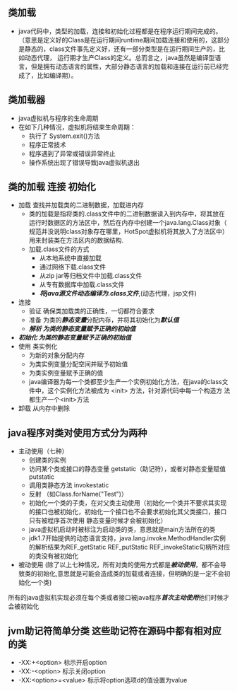 ## 类加载

+ java代码中，类型的加载，连接和初始化过程都是在程序运行期间完成的。
（意思是定义好的Class是在运行期间runtime期间加载连接和使用的，这部分是静态的，class文件事先定义好，还有一部分类型是在运行期间生产的，比如动态代理，
  运行期才生产Class的定义。总而言之，java虽然是编译型语言，但是拥有动态语言的属性，大部分静态语言的加载和连接在运行前已经完成了，比如编译期）。

## 类加载器

+ java虚拟机与程序的生命周期
+ 在如下几种情况，虚拟机将结束生命周期：
   - 执行了 System.exit()方法
   - 程序正常技术
   - 程序遇到了异常或错误异常终止
   - 操作系统出现了错误导致java虚拟机退出
   
## 类的加载 连接 初始化

+ 加载 查找并加载类的二进制数据，加载进内存
   - 类的加载是指将类的.class文件中的二进制数据读入到内存中，将其放在运行时数据区的方法区中，然后在内存中创建一个java.lang.Class对象（
   规范并没说明class对象存在哪里，HotSpot虚拟机将其放入了方法区中）用来封装类在方法区内的数据结构.
   - 加载.class文件的方式
      + 从本地系统中直接加载
      + 通过网络下载.class文件
      + 从zip jar等归档文件中加载.class文件
      + 从专有数据库中加载.class文件
      + ***将java源文件动态编译为.class文件***,(动态代理，jsp文件)
+ 连接
   - 验证 确保类加载类的正确性，一切都符合要求
   - 准备 为类的***静态变量***分配内存，并将其初始化为***默认值***
   - ***解析 为类的静态变量赋予正确的初始值*** 
+ ***初始化 为类的静态变量赋予正确的初始值***
+ 使用 类实例化
   - 为新的对象分配内存
   - 为类实例变量分配空间并赋予初始值
   - 为类实例变量赋予正确的值
   - java编译器为每一个类都至少生产一个实例初始化方法，在java的class文件中，这个实例化方法被成为 \<init> 方法，针对源代码中每一个构造方
   法都生产一个\<init>方法
+ 卸载 从内存中删除

## java程序对类对使用方式分为两种
+ 主动使用（七种）
   - 创建类的实例
   - 访问某个类或接口的静态变量 getstatic（助记符），或者对静态变量赋值 putstatic
   - 调用类静态方法 invokestatic
   - 反射 （如Class.forName("Test")）
   - 初始化一个类的子类，在对父类主动使用（初始化一个类并不要求其实现的接口也被初始化，初始化一个接口也不会要求初始化其父类接口，接口只有被程序首次使用
   静态变量时候才会被初始化）
   - java虚拟机启动时被标注为启动类的类，意思就是main方法所在的类
   - jdk1.7开始提供的动态语言支持，java.lang.invoke.MethodHandler实例的解析结果为REF_getStatic REF_putStatic REF_invokeStatic句柄所对应的类没有被初始化
+ 被动使用 (除了以上七种情况，所有对类的使用方式都是***被动使用***，都不会导致类的初始化,意思就是可能会造成类的加载或者连接，但明确的是一定不会初始化一个类)

所有的java虚拟机实现必须在每个类或者接口被java程序***首次主动使用***他们时候才会被初始化

## jvm助记符简单分类 这些助记符在源码中都有相对应的类
+ -XX\:\+\<option> 标示开启option
+ \-XX:\-\<option> 标示关闭option
+ \-XX:\<option>=\<value> 标示将option选项d的值设置为value
